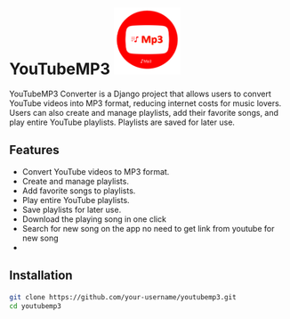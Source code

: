 # YouTubeMP3  <img width="120px" height="120px" src="https://github.com/Tenali786/playmp3/blob/main/static/files/icon1.png">


YouTubeMP3 Converter is a Django project that allows users to convert YouTube videos into MP3 format, reducing internet costs for music lovers. Users can also create and manage playlists, add their favorite songs, and play entire YouTube playlists. Playlists are saved for later use.

## Features

- Convert YouTube videos to MP3 format.
- Create and manage playlists.
- Add favorite songs to playlists.
- Play entire YouTube playlists.
- Save playlists for later use.
- Download the playing song in one click
- Search for new song on the app no need to get link from youtube for new song
- 
## Installation



```bash
git clone https://github.com/your-username/youtubemp3.git
cd youtubemp3
```

